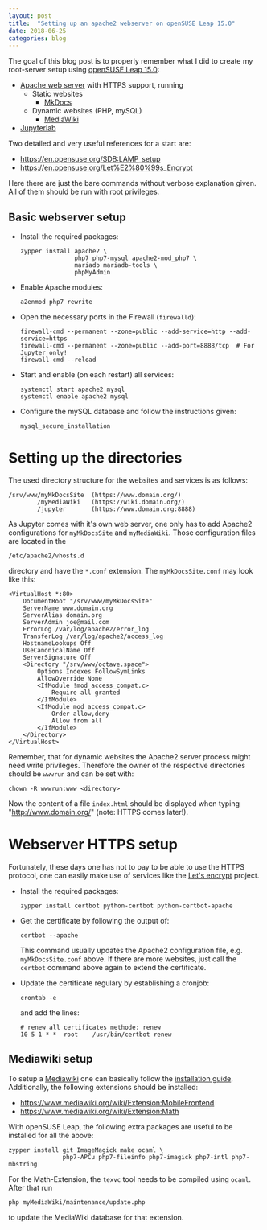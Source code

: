 ```yaml
---
layout: post
title:  "Setting up an apache2 webserver on openSUSE Leap 15.0"
date: 2018-06-25
categories: blog
---
```


The goal of this blog post is to properly remember what I did to create my root-server setup using [openSUSE Leap 15.0](https://software.opensuse.org/distributions/leap):

- [Apache web server](https://httpd.apache.org/) with HTTPS support, running
  - Static websites
    - [MkDocs](https://www.mkdocs.org/)
  - Dynamic websites (PHP, mySQL)
    - [MediaWiki](https://www.mediawiki.org/)
- [Jupyterlab](https://jupyterlab.readthedocs.io/en/stable/)

Two detailed and very useful references for a start are:

- <https://en.opensuse.org/SDB:LAMP_setup>
- <https://en.opensuse.org/Let%E2%80%99s_Encrypt>

Here there are just the bare commands without verbose explanation given.
All of them should be run with root privileges.

## Basic webserver setup

- Install the required packages:

      zypper install apache2 \
                     php7 php7-mysql apache2-mod_php7 \
                     mariadb mariadb-tools \
                     phpMyAdmin
                   
- Enable Apache modules:

      a2enmod php7 rewrite
    
- Open the necessary ports in the Firewall (`firewalld`):

      firewall-cmd --permanent --zone=public --add-service=http --add-service=https
      firewall-cmd --permanent --zone=public --add-port=8888/tcp  # For Jupyter only!
      firewall-cmd --reload

- Start and enable (on each restart) all services:

      systemctl start apache2 mysql
      systemctl enable apache2 mysql

- Configure the mySQL database and follow the instructions given:

      mysql_secure_installation



# Setting up the directories

The used directory structure for the websites and services is as follows:

    /srv/www/myMkDocsSite  (https://www.domain.org/)
            /myMediaWiki   (https://wiki.domain.org/)
            /jupyter       (https://www.domain.org:8888)

As Jupyter comes with it's own web server, one only has to add Apache2 configurations for `myMkDocsSite` and `myMediaWiki`.
Those configuration files are located in the

    /etc/apache2/vhosts.d

directory and have the `*.conf` extension.
The `myMkDocsSite.conf` may look like this:

````
<VirtualHost *:80>
    DocumentRoot "/srv/www/myMkDocsSite"
    ServerName www.domain.org
    ServerAlias domain.org
    ServerAdmin joe@mail.com
    ErrorLog /var/log/apache2/error_log
    TransferLog /var/log/apache2/access_log
    HostnameLookups Off
    UseCanonicalName Off
    ServerSignature Off
    <Directory "/srv/www/octave.space">
        Options Indexes FollowSymLinks
        AllowOverride None
        <IfModule !mod_access_compat.c>
            Require all granted
        </IfModule>
        <IfModule mod_access_compat.c>
            Order allow,deny
            Allow from all
        </IfModule>
    </Directory>
</VirtualHost>
````

Remember, that for dynamic websites the Apache2 server process might need write privileges.
Therefore the owner of the respective directories should be `wwwrun` and can be set with:

    chown -R wwwrun:www <directory>

Now the content of a file `index.html` should be displayed when typing "http://www.domain.org/" (note: HTTPS comes later!).



# Webserver HTTPS setup

Fortunately, these days one has not to pay to be able to use the HTTPS protocol, one can easily make use of services like the [Let's encrypt](https://letsencrypt.org/) project.

- Install the required packages:

      zypper install certbot python-certbot python-certbot-apache

- Get the certificate by following the output of:

      certbot --apache
      
  This command usually updates the Apache2 configuration file, e.g. `myMkDocsSite.conf` above.
  If there are more websites, just call the `certbot` command above again to extend the certificate.

- Update the certificate regulary by establishing a cronjob:

      crontab -e

  and add the lines:

      # renew all certificates methode: renew
      10 5 1 * *  root    /usr/bin/certbot renew

## Mediawiki setup

To setup a [Mediawiki](https://www.mediawiki.org/) one can basically follow the [installation guide](https://www.mediawiki.org/wiki/Installation).
Additionally, the following extensions should be installed:

- https://www.mediawiki.org/wiki/Extension:MobileFrontend
- https://www.mediawiki.org/wiki/Extension:Math

With openSUSE Leap, the following extra packages are useful to be installed for all the above:

    zypper install git ImageMagick make ocaml \
                   php7-APCu php7-fileinfo php7-imagick php7-intl php7-mbstring

For the Math-Extension, the `texvc` tool needs to be compiled using `ocaml`.
After that run

    php myMediaWiki/maintenance/update.php
    
to update the MediaWiki database for that extension.
